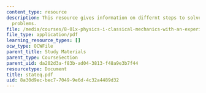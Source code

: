 ```yaml
---
content_type: resource
description: This resource gives information on differnt steps to solve static equilibrium
  problems.
file: /media/courses/8-01x-physics-i-classical-mechanics-with-an-experimental-focus-fall-2002/8a30d9ecbec770499e6d4c32a4489d32_stateq.pdf
file_type: application/pdf
learning_resource_types: []
ocw_type: OCWFile
parent_title: Study Materials
parent_type: CourseSection
parent_uid: da202d3a-f83b-ad04-3813-f48a9e3b7f44
resourcetype: Document
title: stateq.pdf
uid: 8a30d9ec-bec7-7049-9e6d-4c32a4489d32
---
```

